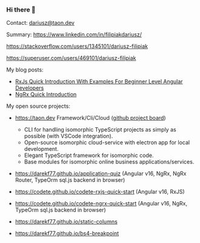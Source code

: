 ### Hi there 👋

Contact: dariusz@taon.dev 

Summary: https://www.linkedin.com/in/filipiakdariusz/

https://stackoverflow.com/users/1345101/dariusz-filipiak

https://superuser.com/users/469101/dariusz-filipiak

My blog posts:
- [RxJs Quick Introduction With Examples For Beginner Level Angular Developers](https://web.archive.org/web/20230329031539/https://codete.com/blog/rx-js-quick-introduction-with-examples-for-beginner-level-angular-developers)
- [NgRx Quick Introduction](https://web.archive.org/web/20230329031539/https://codete.com/blog/ngrx-quick-introduction)

My open source projects:
- https://taon.dev Framework/Cli/Cloud ([github project board](https://github.com/users/darekf77/projects/18))
    + CLI for handling isomorphic TypeScript projects as simply as possible (with VSCode integration).
    + Open-source isomorphic cloud-service with electron app for local development.
    + Elegant TypeScript framework for isomorphic code.
    + Base modules for isomorphic online business applications/services.
  
- https://darekf77.github.io/application-quiz (Angular v16, NgRx, NgRx Router, TypeOrm sql.js backend in browser)
- https://codete.github.io/codete-rxjs-quick-start  (Angular v16, RxJS)
- https://codete.github.io/codete-ngrx-quick-start (Angular v16, NgRx, TypeOrm sql.js backend in browser)
- https://darekf77.github.io/static-columns
- https://darekf77.github.io/bs4-breakpoint

<!--
**darekf77/darekf77** is a ✨ _special_ ✨ repository because its `README.md` (this file) appears on your GitHub profile.



Here are some ideas to get you started:

- 🔭 I’m currently working on ...
- 🌱 I’m currently learning ...
- 👯 I’m looking to collaborate on ...
- 🤔 I’m looking for help with ...
- 💬 Ask me about ...
- 📫 How to reach me: ...
- 😄 Pronouns: ...
- ⚡ Fun fact: ...



<p align="center">
  <a href= "https://github.com/anuraghazra/github-readme-stats"><img src="https://github-readme-stats.vercel.app/api?username=darekf77&count_private=true&theme=tokyonight&include_all_commits=true&show_icons=true" /></a>
  
</p>
-->
